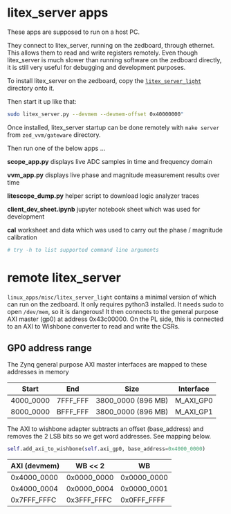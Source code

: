 # litex_server apps

These apps are supposed to run on a host PC.

They connect to litex_server, running on the zedboard, through ethernet.
This allows them to read and write registers remotely.
Even though litex_server is much slower than running software on the zedboard
directly, it is still very useful for debugging and development purposes.

To install litex_server on the zedboard,
copy the [`litex_server_light`](../linux_apps/misc/litex_server_light) directory onto it.

Then start it up like that:
```bash
sudo litex_server.py --devmem --devmem-offset 0x40000000"
```
Once installed, litex_server startup can be done remotely with `make server` from `zed_vvm/gateware` directory.

Then run one of the below apps ...

__scope_app.py__ displays live ADC samples in time and frequency domain

__vvm_app.py__ displays live phase and magnitude measurement results over time

__litescope_dump.py__ helper script to download logic analyzer traces

__client_dev_sheet.ipynb__ jupyter notebook sheet which was used for development

__cal__ worksheet and data which was used to carry out the phase / magnitude calibration

```bash
# try -h to list supported command line arguments
```

# remote litex_server
`linux_apps/misc/litex_server_light` contains a minimal version of which can run on the zedboard.
It only requires python3 installed. It needs sudo to open `/dev/mem`, so it is dangerous!
It then connects to the general purpose AXI master (gp0) at address 0x43c00000.
On the PL side, this is connected to an AXI to Wishbone converter to read and write the CSRs.

## GP0 address range
The Zynq general purpose AXI master interfaces are mapped to these addresses in memory

| Start     | End      | Size               | Interface |
| --------- | -------- | ------------------ | --------- |
| 4000_0000 | 7FFF_FFF | 3800_0000 (896 MB) | M_AXI_GP0 |
| 8000_0000 | BFFF_FFF | 3800_0000 (896 MB) | M_AXI_GP1 |

The AXI to wishbone adapter subtracts an offset (base_address) and removes the 2 LSB bits so we get word addresses.
See mapping below.

```python
self.add_axi_to_wishbone(self.axi_gp0, base_address=0x4000_0000)
```

| AXI (devmem) | WB << 2     | WB           |
| ------------ | ----------- | ------------ |
| 0x4000_0000  | 0x0000_0000 | 0x0000_0000  |
| 0x4000_0004  | 0x0000_0004 | 0x0000_0001  |
| 0x7FFF_FFFC  | 0x3FFF_FFFC | 0x0FFF_FFFF  |
